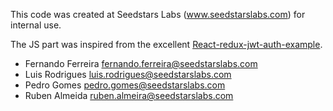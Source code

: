 This code was created at Seedstars Labs (www.seedstarslabs.com) for internal use. 

The JS part was inspired from the excellent [React-redux-jwt-auth-example](https://github.com/joshgeller/react-redux-jwt-auth-example).

- Fernando Ferreira <fernando.ferreira@seedstarslabs.com>
- Luis Rodrigues <luis.rodrigues@seedstarslabs.com>
- Pedro Gomes <pedro.gomes@seedstarslabs.com>
- Ruben Almeida <ruben.almeira@seedstarslabs.com>
